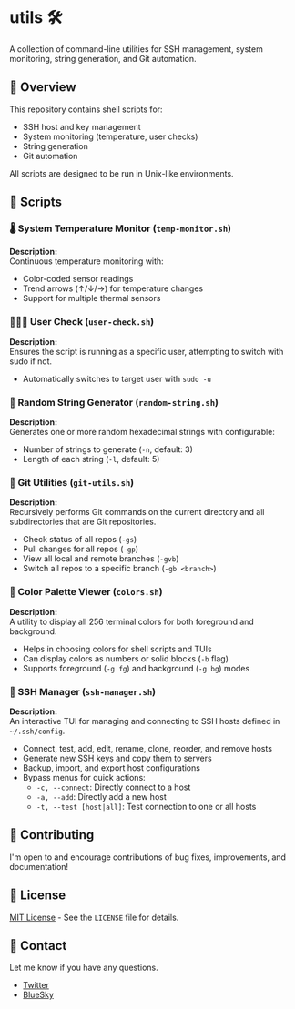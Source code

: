 # utils 🛠️

A collection of command-line utilities for SSH management, system monitoring, string generation, and Git automation.

## 🧠 Overview

This repository contains shell scripts for:

- SSH host and key management
- System monitoring (temperature, user checks)
- String generation
- Git automation

All scripts are designed to be run in Unix-like environments.

## 🧩 Scripts

### 🌡️ System Temperature Monitor (`temp-monitor.sh`)

**Description:**  
Continuous temperature monitoring with:

- Color-coded sensor readings
- Trend arrows (↑/↓/→) for temperature changes
- Support for multiple thermal sensors

### 🧑‍🤝‍🧑 User Check (`user-check.sh`)

**Description:**  
Ensures the script is running as a specific user, attempting to switch with sudo if not.

- Automatically switches to target user with `sudo -u`

### 🎲 Random String Generator (`random-string.sh`)

**Description:**  
Generates one or more random hexadecimal strings with configurable:

- Number of strings to generate (`-n`, default: 3)
- Length of each string (`-l`, default: 5)

### 🧾 Git Utilities (`git-utils.sh`)

**Description:**  
Recursively performs Git commands on the current directory and all subdirectories that are Git repositories.

- Check status of all repos (`-gs`)
- Pull changes for all repos (`-gp`)
- View all local and remote branches (`-gvb`)
- Switch all repos to a specific branch (`-gb <branch>`)

### 🎨 Color Palette Viewer (`colors.sh`)

**Description:**  
A utility to display all 256 terminal colors for both foreground and background.

- Helps in choosing colors for shell scripts and TUIs
- Can display colors as numbers or solid blocks (`-b` flag)
- Supports foreground (`-g fg`) and background (`-g bg`) modes

### 🔑 SSH Manager (`ssh-manager.sh`)

**Description:**  
An interactive TUI for managing and connecting to SSH hosts defined in `~/.ssh/config`.

- Connect, test, add, edit, rename, clone, reorder, and remove hosts
- Generate new SSH keys and copy them to servers
- Backup, import, and export host configurations
- Bypass menus for quick actions:
  - `-c, --connect`: Directly connect to a host
  - `-a, --add`: Directly add a new host
  - `-t, --test [host|all]`: Test connection to one or all hosts

## 🤝 Contributing

I'm open to and encourage contributions of bug fixes, improvements, and documentation!

## 📜 License

[MIT License](LICENSE) - See the `LICENSE` file for details.

## 📧 Contact

Let me know if you have any questions.

- [Twitter](https://twitter.com/IAmDanielV)
- [BlueSky](https://bsky.app/profile/iamdanielv.bsky.social)
